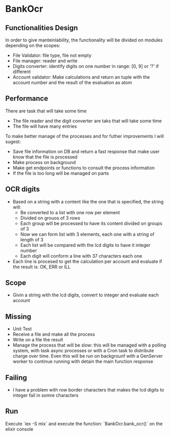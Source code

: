 # BankOcr

## Functionalities Design
In order to give manteinlability, the functionality will be divided on modules depending on the scopes:
- File Validator: file type, file not empty
- File manager: reader and write
- Digits converter: identify digits on one number in range: [0, 9] or '?' if different
- Account validator: Make calculations and return an tuple with the account number and the result of the evaluation as atom

## Performance
There are task that will take some time 
- The file reader and the digit converter are taks that will take some time
- The file will have many entries

To make better manage of the processes and for futher improvements I will sugest:
- Save file information on DB and return a fast response that make user know that the file is processed
- Make process on background 
- Make get endpoints or functions to consult the process information 
- If the file is too long will be managed on parts

## OCR digits
- Based on a string with a content like the one that is specified, the string will:
  - Be converted to a list with one row per element
  - Divided on grouos of 3 rows
  - Each group will be processed to have its content divided on groups of 3
  - Now we can form list with 3 elements, each one with a string of length of 3
  - Each list will be compared with the lcd digits to have it integer number
  - Each digit will conform a line with 37 characters each one
- Each line is procesed to get the calculation per account and evaluate if the result is: OK, ERR or ILL

## Scope
- Givin a string with the lcd digits, convert to integer and evaluate each account
## Missing
- Unit Test
- Receive a file and make all the process
- Write on a file the result
- Manage the process that will be slow: this will be managed with a polling system, with task async processes or with a Cron task to distribute charge over time. Even this will be run on backgrounf with a GenServer worker to continue running with detain the main function response
## Failing 
- I have a problem with row border characters that makes the lcd digits to integer fail in somre characters
## Run
Execute ´iex -S mix´ and execute the function: ´BankOcr.bank_ocr()´ on the elixir console

